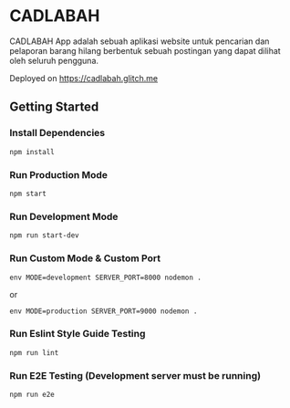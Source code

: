 # CADLABAH
CADLABAH App adalah sebuah aplikasi website untuk pencarian dan pelaporan barang hilang berbentuk sebuah postingan yang dapat dilihat oleh seluruh pengguna.

Deployed on https://cadlabah.glitch.me

## Getting Started
### Install Dependencies
`npm install`

### Run Production Mode
`npm start`

### Run Development Mode
`npm run start-dev`

### Run Custom Mode & Custom Port
`env MODE=development SERVER_PORT=8000 nodemon .`

or

`env MODE=production SERVER_PORT=9000 nodemon .`

### Run Eslint Style Guide Testing
`npm run lint`

### Run E2E Testing (Development server must be running)
`npm run e2e`
